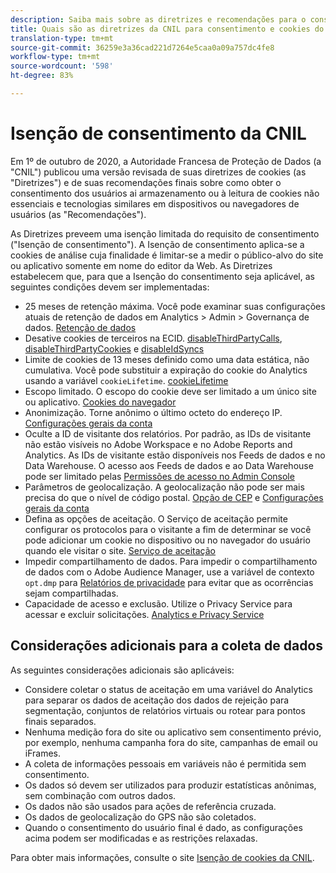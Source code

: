 ```yaml
---
description: Saiba mais sobre as diretrizes e recomendações para o consentimento dos usuários ao armazenamento ou à leitura de cookies não essenciais em dispositivos ou navegadores.
title: Quais são as diretrizes da CNIL para consentimento e cookies do usuário?
translation-type: tm+mt
source-git-commit: 36259e3a36cad221d7264e5caa0a09a757dc4fe8
workflow-type: tm+mt
source-wordcount: '598'
ht-degree: 83%

---
```



# Isenção de consentimento da CNIL

Em 1º de outubro de 2020, a Autoridade Francesa de Proteção de Dados (a &quot;CNIL&quot;) publicou uma versão revisada de suas diretrizes de cookies (as &quot;Diretrizes&quot;) e de suas recomendações finais sobre como obter o consentimento dos usuários ai armazenamento ou à leitura de cookies não essenciais e tecnologias similares em dispositivos ou navegadores de usuários (as &quot;Recomendações&quot;).

As Diretrizes preveem uma isenção limitada do requisito de consentimento (&quot;Isenção de consentimento&quot;). A Isenção de consentimento aplica-se a cookies de análise cuja finalidade é limitar-se a medir o público-alvo do site ou aplicativo somente em nome do editor da Web. As Diretrizes estabelecem que, para que a Isenção do consentimento seja aplicável, as seguintes condições devem ser implementadas:

* 25 meses de retenção máxima.  Você pode examinar suas configurações atuais de retenção de dados em Analytics > Admin > Governança de dados.  [Retenção de dados](https://experienceleague.adobe.com/docs/analytics/technotes/data-retention.html?lang=pt-BR)
* Desative cookies de terceiros na ECID. [disableThirdPartyCalls](https://experienceleague.adobe.com/docs/id-service/using/id-service-api/configurations/disablethirdpartycalls.html?lang=en#id-service-api),  [disableThirdPartyCookies](https://experienceleague.adobe.com/docs/id-service/using/id-service-api/configurations/disable-cookies.html?lang=en#id-service-api) e  [disableIdSyncs](https://experienceleague.adobe.com/docs/id-service/using/id-service-api/configurations/disableidsync.html?lang=en#id-service-api)
* Limite de cookies de 13 meses definido como uma data estática, não cumulativa.  Você pode substituir a expiração do cookie do Analytics usando a variável `cookieLifetime`.  [cookieLifetime](https://experienceleague.adobe.com/docs/analytics/implementation/vars/config-vars/cookielifetime.html?lang=pt-BR)
* Escopo limitado. O escopo do cookie deve ser limitado a um único site ou aplicativo. [Cookies do navegador](https://experienceleague.adobe.com/docs/analytics/technotes/cookies.html?lang=pt-BR&quot;\l&quot;third-party-cookie-implementations)
* Anonimização. Torne anônimo o último octeto do endereço IP. [Configurações gerais da conta](https://experienceleague.adobe.com/docs/analytics/admin/admin-tools/general-acct-settings-admin.html?lang=pt-BR)
* Oculte a ID de visitante dos relatórios.  Por padrão, as IDs de visitante não estão visíveis no Adobe Workspace e no Adobe Reports and Analytics.  As IDs de visitante estão disponíveis nos Feeds de dados e no Data Warehouse.  O acesso aos Feeds de dados e ao Data Warehouse pode ser limitado pelas [Permissões de acesso no Admin Console](https://experienceleague.adobe.com/docs/core-services/interface/manage-users-and-products/admin-getting-started.html?lang=pt-BR&quot;\l&quot;task_040673FE3E3E429B9531FBCB8B6A4391)
* Parâmetros de geolocalização. A geolocalização não pode ser mais precisa do que o nível de código postal. [Opção de CEP](https://experienceleague.adobe.com/docs/analytics/implementation/vars/page-vars/zip.html?lang=pt-BR&quot;\l&quot;zip-in-adobe-experience-platform-launch) e [Configurações gerais da conta](https://experienceleague.adobe.com/docs/analytics/admin/admin-tools/general-acct-settings-admin.html?lang=pt-BR&quot;\l&quot;admin-tools)
* Defina as opções de aceitação.  O Serviço de aceitação permite configurar os protocolos para o visitante a fim de determinar se você pode adicionar um cookie no dispositivo ou no navegador do usuário quando ele visitar o site. [Serviço de aceitação](https://experienceleague.adobe.com/docs/id-service/using/implementation/opt-in-service/optin-overview.html?lang=pt-BR)
* Impedir compartilhamento de dados.  Para impedir o compartilhamento de dados com o Adobe Audience Manager, use a variável de contexto `opt.dmp` para [Relatórios de privacidade](https://experienceleague.adobe.com/docs/analytics/admin/data-governance/consent-variables.html?lang=pt-BR&quot;\l&quot;variables) para evitar que as ocorrências sejam compartilhadas.
* Capacidade de acesso e exclusão. Utilize o Privacy Service para acessar e excluir solicitações. [Analytics e Privacy Service](https://experienceleague.adobe.com/docs/analytics/admin/data-governance/an-gdpr-overview.html?lang=pt-BR)

## Considerações adicionais para a coleta de dados

As seguintes considerações adicionais são aplicáveis:

* Considere coletar o status de aceitação em uma variável do Analytics para separar os dados de aceitação dos dados de rejeição para segmentação, conjuntos de relatórios virtuais ou rotear para pontos finais separados.
* Nenhuma medição fora do site ou aplicativo sem consentimento prévio, por exemplo, nenhuma campanha fora do site, campanhas de email ou iFrames.
* A coleta de informações pessoais em variáveis não é permitida sem consentimento.
* Os dados só devem ser utilizados para produzir estatísticas anônimas, sem combinação com outros dados.
* Os dados não são usados para ações de referência cruzada.
* Os dados de geolocalização do GPS não são coletados.
* Quando o consentimento do usuário final é dado, as configurações acima podem ser modificadas e as restrições relaxadas.

Para obter mais informações, consulte o site [Isenção de cookies da CNIL](https://www.cnil.fr/en/sheet-ndeg16-use-analytics-your-websites-and-applications).
